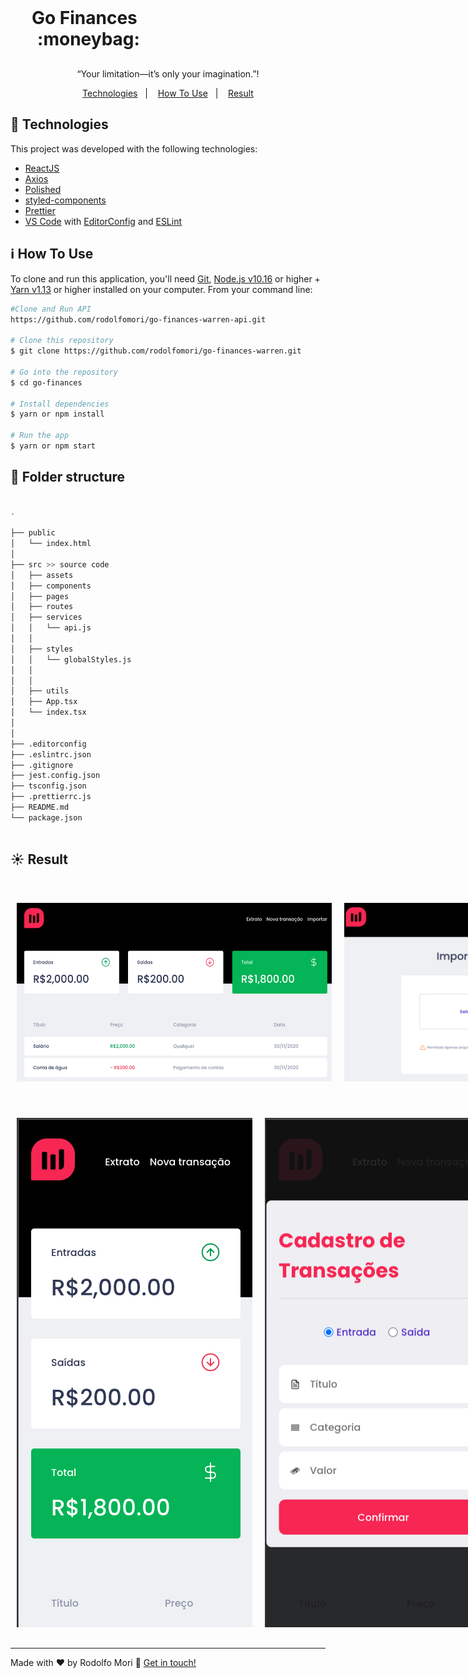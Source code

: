 <h1 align="center" style="    max-width: 250px;
    margin: 30px 0;">
    <br>
    Go Finances &nbsp; :moneybag:
</h1>

<p align="center">“Your limitation—it’s only your imagination.”!</blockquote>

<p align="center">
  <a href="#rocket-technologies">Technologies</a>&nbsp;&nbsp;&nbsp;|&nbsp;&nbsp;&nbsp;
  <a href="#information_source-how-to-use">How To Use</a>&nbsp;&nbsp;&nbsp;|&nbsp;&nbsp;&nbsp;
  <a href="#sunny-result">Result</a>
</p>

## :rocket: Technologies

This project was developed with the following technologies:

- [ReactJS](https://reactjs.org/)
- [Axios](https://github.com/axios/axios)
- [Polished](https://polished.js.org/)
- [styled-components](https://www.styled-components.com/)
- [Prettier](https://prettier.io/)
- [VS Code][vc] with [EditorConfig][vceditconfig] and [ESLint][vceslint]

## :information_source: How To Use

To clone and run this application, you'll need [Git](https://git-scm.com), [Node.js v10.16][nodejs] or higher + [Yarn v1.13][yarn] or higher installed on your computer. From your command line:

```bash
#Clone and Run API
https://github.com/rodolfomori/go-finances-warren-api.git

# Clone this repository
$ git clone https://github.com/rodolfomori/go-finances-warren.git

# Go into the repository
$ cd go-finances

# Install dependencies
$ yarn or npm install

# Run the app
$ yarn or npm start
```

## :file_folder: Folder structure

```bash

.

├── public
│   └── index.html
│
├── src >> source code
│   ├── assets
│   ├── components
│   ├── pages
│   ├── routes
│   ├── services
│   │   └── api.js
│   │
│   ├── styles
│   │   └── globalStyles.js
│   │   
│   │
│   ├── utils
│   ├── App.tsx
│   └── index.tsx
│
│
├── .editorconfig
├── .eslintrc.json
├── .gitignore
├── jest.config.json
├── tsconfig.json
├── .prettierrc.js
├── README.md
└── package.json



```

## :sunny: Result

  <div style="display: flex;   flex-direction: column;
  align-items: center;">
  <h1 align="center" style="display: flex; flex-direction:row;">
      <img   style="margin: 0 10px;" alt="warren-app-img" src="src/assets/printScreens/ScreenShot1.png" />
      <img   style="margin: 0 10px;" alt="warren-app-img" src="src/assets/printScreens/ScreenShot2.png" />
  </h1>
  <h1 align="center" style="display: flex; flex-direction:row;">
        <img   style="margin: 0 10px;" alt="warren-app-img" src="src/assets/printScreens/ScreenShot3.png" />
      <img   style="margin: 0 10px;" alt="warren-app-img" src="src/assets/printScreens/ScreenShot4.png" />
      <img   style="margin: 0 10px;" alt="warren-app-img" src="src/assets/printScreens/ScreenShot5.png" />
  </h1>
  </div>

---

Made with ♥ by Rodolfo Mori :wave: [Get in touch!](https://www.linkedin.com/in/rodolfomori/)

[nodejs]: https://nodejs.org/
[yarn]: https://yarnpkg.com/
[vc]: https://code.visualstudio.com/
[vceditconfig]: https://marketplace.visualstudio.com/items?itemName=EditorConfig.EditorConfig
[vceslint]: https://marketplace.visualstudio.com/items?itemName=dbaeumer.vscode-eslint
